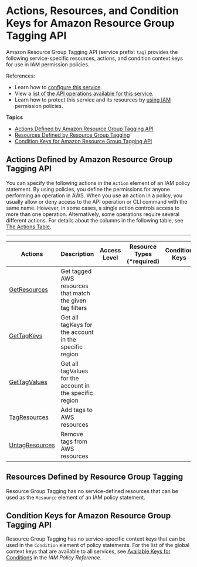 # Actions, Resources, and Condition Keys for Amazon Resource Group Tagging API<a name="list_amazonresourcegrouptaggingapi"></a>

Amazon Resource Group Tagging API \(service prefix: `tag`\) provides the following service\-specific resources, actions, and condition context keys for use in IAM permission policies\.

References:
+ Learn how to [configure this service](http://docs.aws.amazon.com/awsconsolehelpdocs/latest/gsg/)\.
+ View a [list of the API operations available for this service](http://docs.aws.amazon.com/resourcegroupstagging/latest/APIReference/)\.
+ Learn how to protect this service and its resources by [using IAM](http://docs.aws.amazon.com/awsconsolehelpdocs/latest/gsg/obtaining-permissions-for-resource-groups.html) permission policies\.

**Topics**
+ [Actions Defined by Amazon Resource Group Tagging API](#amazonresourcegrouptaggingapi-actions-as-permissions)
+ [Resources Defined by Resource Group Tagging](#amazonresourcegrouptaggingapi-resources-for-iam-policies)
+ [Condition Keys for Amazon Resource Group Tagging API](#amazonresourcegrouptaggingapi-policy-keys)

## Actions Defined by Amazon Resource Group Tagging API<a name="amazonresourcegrouptaggingapi-actions-as-permissions"></a>

You can specify the following actions in the `Action` element of an IAM policy statement\. By using policies, you define the permissions for anyone performing an operation in AWS\. When you use an action in a policy, you usually allow or deny access to the API operation or CLI command with the same name\. However, in some cases, a single action controls access to more than one operation\. Alternatively, some operations require several different actions\. For details about the columns in the following table, see [The Actions Table](reference_policies_actions-resources-contextkeys.md#actions_table)\.


****  

| Actions | Description | Access Level | Resource Types \(\*required\) | Condition Keys | Dependent Actions | 
| --- | --- | --- | --- | --- | --- | 
| [GetResources](http://docs.aws.amazon.com/resourcegroupstagging/latest/APIReference/API_GetResources.html) | Get tagged AWS resources that match the given tag filters |   |  |  |  | 
| [GetTagKeys](http://docs.aws.amazon.com/resourcegroupstagging/latest/APIReference/API_GetTagKeys.html) | Get all tagKeys for the account in the specific region |   |  |  |  | 
| [GetTagValues](http://docs.aws.amazon.com/resourcegroupstagging/latest/APIReference/API_GetTagValues.html) | Get all tagValues for the account in the specific region |   |  |  |  | 
| [TagResources](http://docs.aws.amazon.com/resourcegroupstagging/latest/APIReference/API_TagResources.html) | Add tags to AWS resources |   |  |  |  | 
| [UntagResources](http://docs.aws.amazon.com/resourcegroupstagging/latest/APIReference/API_UntagResources.html) | Remove tags from AWS resources |   |  |  |  | 

## Resources Defined by Resource Group Tagging<a name="amazonresourcegrouptaggingapi-resources-for-iam-policies"></a>

Resource Group Tagging has no service\-defined resources that can be used as the `Resource` element of an IAM policy statement\.

## Condition Keys for Amazon Resource Group Tagging API<a name="amazonresourcegrouptaggingapi-policy-keys"></a>

Resource Group Tagging has no service\-specific context keys that can be used in the `Condition` element of policy statements\. For the list of the global context keys that are available to all services, see [Available Keys for Conditions](http://docs.aws.amazon.com/IAM/latest/UserGuide/reference_policies_condition-keys.html#AvailableKeys) in the *IAM Policy Reference*\.